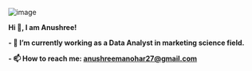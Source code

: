 ![image](https://github.com/anushreena/anushreena/assets/45304862/671a3583-3ac0-4d63-80c4-daa99e9fd57f)
       
       
**Hi 👋, I am Anushree!**
  

**- 🔭 I’m currently working as a Data Analyst in marketing science field.**

**- 📫 How to reach me: anushreemanohar27@gmail.com**

<!--
**anushreena/anushreena** is a ✨ A Passionate Data Analyst ✨ repository because its `README.md` (this file) appears on your GitHub profile.

Here are some ideas to get you started:

- 🔭 I’m currently working as a Data Analyst in marketing science field.
- 🌱 I’m currently working on Python,Sql,Excel,Tableau and PowerBi tools.
- 📫 How to reach me: anushreemanohar27@gmail.com

